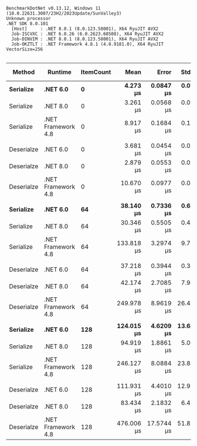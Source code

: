 ```

BenchmarkDotNet v0.13.12, Windows 11 (10.0.22631.3007/23H2/2023Update/SunValley3)
Unknown processor
.NET SDK 8.0.101
  [Host]     : .NET 8.0.1 (8.0.123.58001), X64 RyuJIT AVX2
  Job-ISCVXC : .NET 6.0.26 (6.0.2623.60508), X64 RyuJIT AVX2
  Job-DINVIM : .NET 8.0.1 (8.0.123.58001), X64 RyuJIT AVX2
  Job-OKZTLT : .NET Framework 4.8.1 (4.8.9181.0), X64 RyuJIT VectorSize=256


```
| Method     | Runtime            | ItemCount | Mean       | Error      | StdDev     | Median     | Ratio        | RatioSD | Allocated | Alloc Ratio |
|----------- |------------------- |---------- |-----------:|-----------:|-----------:|-----------:|-------------:|--------:|----------:|------------:|
| **Serialize**  | **.NET 6.0**           | **0**         |   **4.273 μs** |  **0.0847 μs** |  **0.0750 μs** |   **4.296 μs** | **2.08x faster** |   **0.06x** |   **9.78 KB** |  **1.19x less** |
| Serialize  | .NET 8.0           | 0         |   3.261 μs |  0.0568 μs |  0.0504 μs |   3.253 μs | 2.73x faster |   0.06x |   9.78 KB |  1.19x less |
| Serialize  | .NET Framework 4.8 | 0         |   8.917 μs |  0.1684 μs |  0.1802 μs |   8.910 μs |     baseline |         |  11.62 KB |             |
|            |                    |           |            |            |            |            |              |         |           |             |
| Deserialze | .NET 6.0           | 0         |   3.681 μs |  0.0454 μs |  0.0379 μs |   3.684 μs | 2.90x faster |   0.04x |   5.26 KB |  2.05x less |
| Deserialze | .NET 8.0           | 0         |   2.879 μs |  0.0553 μs |  0.0517 μs |   2.878 μs | 3.70x faster |   0.05x |   5.26 KB |  2.05x less |
| Deserialze | .NET Framework 4.8 | 0         |  10.670 μs |  0.0977 μs |  0.0866 μs |  10.655 μs |     baseline |         |  10.76 KB |             |
|            |                    |           |            |            |            |            |              |         |           |             |
| **Serialize**  | **.NET 6.0**           | **64**        |  **38.140 μs** |  **0.7336 μs** |  **0.6503 μs** |  **38.225 μs** | **3.47x faster** |   **0.23x** |  **24.87 KB** |  **2.61x less** |
| Serialize  | .NET 8.0           | 64        |  30.346 μs |  0.5505 μs |  0.4880 μs |  30.377 μs | 4.36x faster |   0.24x |  30.87 KB |  2.10x less |
| Serialize  | .NET Framework 4.8 | 64        | 133.818 μs |  3.2974 μs |  9.7223 μs | 136.810 μs |     baseline |         |  64.91 KB |             |
|            |                    |           |            |            |            |            |              |         |           |             |
| Deserialze | .NET 6.0           | 64        |  37.218 μs |  0.3944 μs |  0.3496 μs |  37.261 μs | 5.87x faster |   1.51x |  23.77 KB |  7.07x less |
| Deserialze | .NET 8.0           | 64        |  42.174 μs |  2.7085 μs |  7.9860 μs |  46.032 μs | 6.17x faster |   1.57x |  23.77 KB |  7.07x less |
| Deserialze | .NET Framework 4.8 | 64        | 249.978 μs |  8.9619 μs | 26.4245 μs | 259.593 μs |     baseline |         | 168.05 KB |             |
|            |                    |           |            |            |            |            |              |         |           |             |
| **Serialize**  | **.NET 6.0**           | **128**       | **124.015 μs** |  **4.6209 μs** | **13.6248 μs** | **128.919 μs** | **2.00x faster** |   **0.16x** |  **40.71 KB** |  **2.92x less** |
| Serialize  | .NET 8.0           | 128       |  94.919 μs |  1.8861 μs |  5.0017 μs |  97.008 μs | 2.59x faster |   0.29x |  52.71 KB |  2.25x less |
| Serialize  | .NET Framework 4.8 | 128       | 246.127 μs |  8.0884 μs | 23.8489 μs | 256.717 μs |     baseline |         | 118.74 KB |             |
|            |                    |           |            |            |            |            |              |         |           |             |
| Deserialze | .NET 6.0           | 128       | 111.931 μs |  4.4010 μs | 12.9764 μs | 116.768 μs | 4.29x faster |   0.59x |  40.42 KB |  7.97x less |
| Deserialze | .NET 8.0           | 128       |  83.434 μs |  2.1832 μs |  6.4372 μs |  85.326 μs | 5.71x faster |   0.52x |  40.42 KB |  7.97x less |
| Deserialze | .NET Framework 4.8 | 128       | 476.006 μs | 17.5744 μs | 51.8184 μs | 498.305 μs |     baseline |         | 322.05 KB |             |
